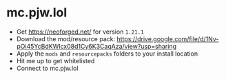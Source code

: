 # mc.pjw.lol

* Get https://neoforged.net/ for version `1.21.1`
* Download the mod/resource pack: https://drive.google.com/file/d/1Nv-pOi45YcBdKWIcx08d1Cy6K3CaqAza/view?usp=sharing
* Apply the `mods` and `resourcepacks` folders to your install location
* Hit me up to get whitelisted
* Connect to mc.pjw.lol